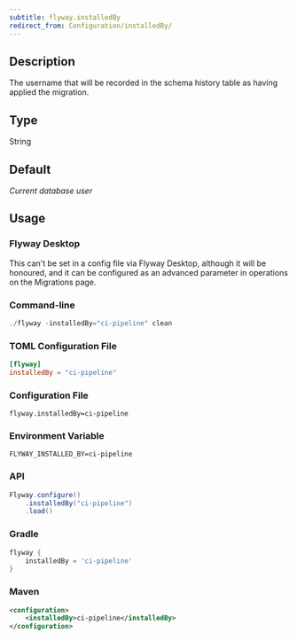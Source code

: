 ```yaml
---
subtitle: flyway.installedBy
redirect_from: Configuration/installedBy/
---
```


## Description

The username that will be recorded in the schema history table as having applied the migration.

## Type

String

## Default

<i>Current database user</i>

## Usage

### Flyway Desktop

This can't be set in a config file via Flyway Desktop, although it will be honoured, and it can be configured as an advanced parameter in operations on the Migrations page.

### Command-line

```powershell
./flyway -installedBy="ci-pipeline" clean
```

### TOML Configuration File

```toml
[flyway]
installedBy = "ci-pipeline"
```

### Configuration File

```properties
flyway.installedBy=ci-pipeline
```

### Environment Variable

```properties
FLYWAY_INSTALLED_BY=ci-pipeline
```

### API

```java
Flyway.configure()
    .installedBy("ci-pipeline")
    .load()
```

### Gradle

```groovy
flyway {
    installedBy = 'ci-pipeline'
}
```

### Maven

```xml
<configuration>
    <installedBy>ci-pipeline</installedBy>
</configuration>
```
